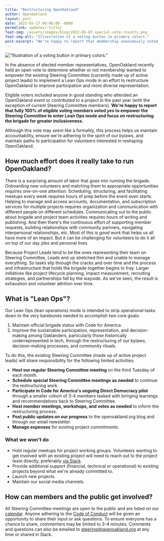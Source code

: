 ```yaml
---
title: "Restructuring OpenOakland"
author: OpenOakland
layout: post
date: 2022-05-17 00:00:00 -0800
permalink: updates/:title/
feat-img: /assets/images/blog/2022-05-07-special-vote-results.png
feat-img-alt: "Illustration of a voting button in primary colors."
post-excerpt: "We're happy to report that membership unanimously voted yes to empower the Steering Committee to enter Lean Ops mode and focus on restructuring the brigade for greater inclusiveness. Our Lean Ops (lean operations) mode is intended to strip operational tasks down to the very barebones needed to accomplish two core goals..."
---
```


!["Illustration of a voting button in primary colors."](/assets/images/blog/2022-05-07-special-vote-results.png)

In the absence of elected member representatives, OpenOakland recently held an open vote to determine whether or not membership wanted to empower the existing Steering Committee (currently made up of active project leads) to implement a Lean Ops mode in an effort to restructure OpenOakland to improve participation and more diverse representation.

Eligible voters included anyone in good standing who attended an OpenOakland event or contributed to a project in the past year (with the exception of current Steering Committee members). **We're happy to report that fully 100% of eligible voting members voted _yes_ to empower the Steering Committee to enter Lean Ops mode and focus on restructuring the brigade for greater inclusiveness.**

Although this vote may *seem* like a formality, this process helps us maintain accountability, ensure we're adhering to the spirit of our bylaws, and maintain paths to participation for volunteers interested in reshaping OpenOakland.

## How much effort does it really take to run OpenOakland?

There is a surprising amount of labor that goes into running the brigade. Onboarding new volunteers and matching them to appropriate opportunities requires one-on-one attention. Scheduling, structuring, and facilitating meetups every week requires hours of prep before the event even starts. Helping to manage and access accounts, documentation, and subscription services for multiple projects requires organization and communication with different people on different schedules. Communicating out to the public about brigade and project team activities requires hours of writing and publishing. And then there's the continuous effort of supporting member requests, building relationships with community partners, navigating interpersonal relationships, etc. Most of this is *good work* that helps us all have more of an impact. But it can be challenging for volunteers to do it all on top of our day jobs and personal lives.

Because Project Leads tend to be the ones representing their team on Steering Committee, Leads end up stretched thin and unable to manage everything. So tasks slip through the cracks and over time and the process and infrastructure that holds the brigade together begins to fray. Larger initiatives like project lifecycle planning, impact measurement, recruiting strategies, and partnerships fall by the wayside. As we've seen, the result is exhaustion and volunteer attrition over time.

## What is "Lean Ops"?

Our Lean Ops (lean operations) mode is intended to strip operational tasks down to the very barebones needed to accomplish two core goals:

1. Maintain official brigade status with Code for America.
2. Improve the sustainable participation, representation, and decision-making among Oaklanders, particularly those historically underrepresented in tech, through the restructuring of our bylaws, decision-making processes, and community rituals.

To do this, the existing Steering Committee (made up of active project leads) will share responsibility for the following limited activities:

- **Host our regular Steering Committee meeting** on the third Tuesday of each month.
- **Schedule special Steering Committee meetings as needed** to continue the restructuring work.
- **Participate in Code for America's ongoing Direct Democracy pilot** through a smaller cohort of 3-4 members tasked with bringing learnings and recommendations back to Steering Committee.
- **Host member meetings, workshops, and votes as needed** to inform the restructuring process.
- **Post public updates on our progress** to the openoakland.org blog and through our email newsletter.
- **Manage expenses** for existing project commitments.

### What we won't do

- Hold regular meetups for project working groups. Volunteers wanting to get involved with an existing project will need to reach out to the project team directly, preferably [via Slack](https://docs.google.com/document/d/1VWZQ_3ehP5j0IOTY0nJClvQPll3ivSkuAdh5YsOhO_U/edit?usp=sharing).
- Provide additional support (financial, technical or operational) to existing projects beyond what we're already committed to.
- Launch new projects.
- Maintain our social media channels.

## How can members and the public get involved?

All Steering Committee meetings are open to the public and are listed on our [calendar](/calendar). Anyone adhering to the [Code of Conduct](code-of-conduct) will be given an opportunity to share their input or ask questions. To ensure everyone has a chance to share, commenters may be limited to 3-4 minutes. Comments and questions can also be emailed to steering@openoakland.org at any time or shared in Slack.
